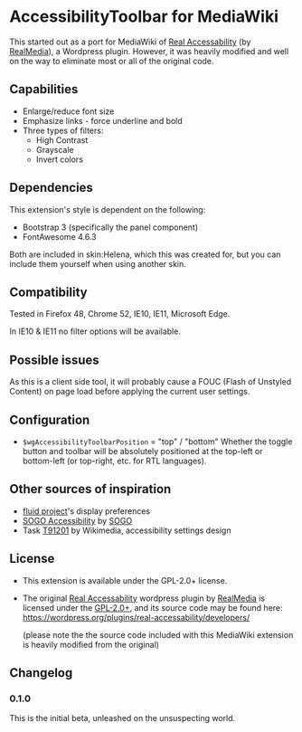AccessibilityToolbar for MediaWiki
==================================

This started out as a port for MediaWiki of [Real Accessability]
(by [RealMedia]), a Wordpress plugin. However, it was heavily modified
and well on the way to eliminate most or all of the original code.

[Real Accessability]: https://wordpress.org/plugins/real-accessability/
[RealMedia]: http://realmedia.co.il

## Capabilities
- Enlarge/reduce font size
- Emphasize links - force underline and bold
- Three types of filters:
  - High Contrast 
  - Grayscale
  - Invert colors

## Dependencies
This extension's style is dependent on the following:

- Bootstrap 3 (specifically the panel component)
- FontAwesome 4.6.3

Both are included in skin:Helena, which this was created for,
but you can include them yourself when using another skin.

## Compatibility
Tested in Firefox 48, Chrome 52, IE10, IE11, Microsoft Edge.

In IE10 & IE11 no filter options will be available.


## Possible issues
As this is a client side tool, it will probably cause a FOUC
(Flash of Unstyled Content) on page load before applying the
current user settings.


## Configuration
- `$wgAccessibilityToolbarPosition` = "top" / "bottom"
    Whether the toggle button and toolbar will be absolutely positioned
    at the top-left or bottom-left (or top-right, etc. for RTL languages).



## Other sources of inspiration
- [fluid project][fluid]'s display preferences
- [SOGO Accessibility] by [SOGO]
- Task [T91201] by Wikimedia, accessibility settings design

[fluid]: http://build.fluidproject.org/infusion/demos/prefsFramework/
[SOGO Accessibility]: https://wordpress.org/plugins/sogo-accessibility/
[SOGO]: http://sogo.co.il
[T91201]: https://phabricator.wikimedia.org/T91201

## License
- This extension is available under the GPL-2.0+ license.
- The original [Real Accessability] wordpress plugin by [RealMedia] is
  licensed under the [GPL-2.0+], and its source code may be found here:
  https://wordpress.org/plugins/real-accessability/developers/
  
    (please note the the source code included with this MediaWiki
    extension is heavily modified from the original)


[GPL-2.0+]: http://www.gnu.org/licenses/gpl-2.0.html

## Changelog
### 0.1.0
This is the initial beta, unleashed on the unsuspecting world.
